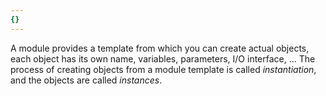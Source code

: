 ```yaml
---
{}
---
```

A module provides a template from which you can create actual objects, each object has its own name, variables, parameters, I/O interface, ...
The process of creating objects from a module template is called *instantiation*, and the objects are called *instances*.
